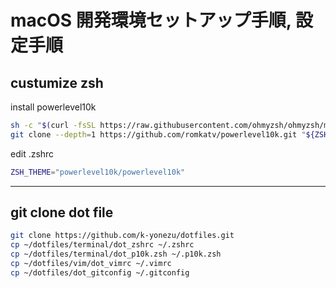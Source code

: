 # macOS 開発環境セットアップ手順, 設定手順

## custumize zsh

install powerlevel10k

```bash
sh -c "$(curl -fsSL https://raw.githubusercontent.com/ohmyzsh/ohmyzsh/master/tools/install.sh)" "" --unattended
git clone --depth=1 https://github.com/romkatv/powerlevel10k.git "${ZSH_CUSTOM:-$HOME/.oh-my-zsh/custom}/themes/powerlevel10k"
```

edit .zshrc

```bash
ZSH_THEME="powerlevel10k/powerlevel10k"
```

---

## git clone dot file

```bash
git clone https://github.com/k-yonezu/dotfiles.git
cp ~/dotfiles/terminal/dot_zshrc ~/.zshrc
cp ~/dotfiles/terminal/dot_p10k.zsh ~/.p10k.zsh
cp ~/dotfiles/vim/dot_vimrc ~/.vimrc
cp ~/dotfiles/dot_gitconfig ~/.gitconfig
```

